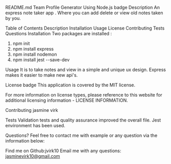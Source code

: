 README.md
Team Profile Generator Using Node.js badge
Description
An express note taker app . Where you can add delete or view old notes taken by you.

Table of Contents
Description
Installation
Usage
License
Contributing
Tests
Questions
Installation
Two packages are installed :
1. npm init
2. npm install express
3. npm install nodemon
4. npm install jest --save-dev

Usage
It is to take notes and view in a simple and unique ux design. Express makes it easier to make new api's.

License
badge This application is covered by the MIT license.

For more information on license types, please reference to this website for additional licensing information - LICENSE INFORMATION.

Contributing
jasmine virk

Tests
Validation tests and quality assurance improved the overall file. Jest environment has been used.

Questions?
Feel free to contact me with example or any question via the information below:

Find me on Github:jvirk10
Email me with any questions: jasminevirk10@gmail.com
